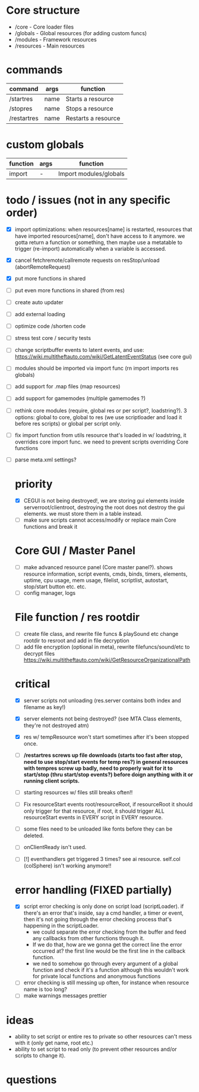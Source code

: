 # Core structure
- /core - Core loader files
- /globals - Global resources (for adding custom funcs)
- /modules - Framework resources
- /resources - Main resources

# commands
| command     | args     | function              |
|-------------|----------|-----------------------|
| /startres   | name     | Starts a resource     |
| /stopres    | name     | Stops a resource      |
| /restartres | name     | Restarts a resource   |

# custom globals
| function    | args     | function               |
|-------------|----------|------------------------|
| import      | -        | Import modules/globals |


# todo / issues (not in any specific order)
- [x] import optimizations: when resources[name] is restarted, resources that have imported resources[name], don't have access to it anymore. we gotta return a function or something, then maybe use a metatable to trigger (re-import) automatically when a variable is accessed.
- [x] cancel fetchremote/callremote requests on resStop/unload (abortRemoteRequest)
- [x] put more functions in shared
- [ ] put even more functions in shared (from res)
- [ ] create auto updater
- [ ] add external loading
- [ ] optimize code /shorten code
- [ ] stress test core / security tests
- [ ] change scriptbuffer events to latent events, and use: https://wiki.multitheftauto.com/wiki/GetLatentEventStatus (see core gui)
- [ ] modules should be imported via import func (rn import imports res globals)
- [ ] add support for .map files (map resources)
- [ ] add support for gamemodes (multiple gamemodes ?)
- [ ] rethink core modules (require, global res or per script?, loadstring?). 3 options: global to core, global to res (we use scriptloader and load it before res scripts) or global per script only.
- [ ] fix import function from utils resource that's loaded in w/ loadstring, it overrides core import func. we need to prevent scripts overriding Core functions
- [ ] parse meta.xml settings?

  # priority
  - [x] CEGUI is not being destroyed!, we are storing gui elements inside serverroot/clientroot, destroying the root does not destroy the gui elements. we must store them in a table instead.
  - [ ] make sure scripts cannot access/modify or replace main Core functions and break it

  # Core GUI / Master Panel
  - [ ] make advanced resource panel (Core master panel?). shows resource information, script events, cmds, binds, timers, elements,
uptime, cpu usage, mem usage, filelist, scriptlist, autostart, stop/start button etc. etc.
  - [ ] config manager, logs

  # File function / res rootdir
  - [ ] create file class, and rewrite file funcs & playSound etc change rootdir to resroot and add in file decryption
  - [ ] add file encryption (optional in meta), rewrite filefuncs/sound/etc to decrypt files
  https://wiki.multitheftauto.com/wiki/GetResourceOrganizationalPath

  # critical
  - [x] server scripts not unloading (res.server contains both index and filename as key!)
  - [x] server elements not being destroyed? (see MTA Class elements, they're not destroyed atm)
  - [x] res w/ tempResource won't start sometimes after it's been stopped once.
  - [ ] **/restartres screws up file downloads (starts too fast after stop, need to use stop/start events for temp res?) in general resources with tempres screw up badly, need to properly wait for it to start/stop (thru start/stop events?) before doign anything with it or running client scripts.**
  - [ ] starting resources w/ files still breaks often!!
  - [ ] Fix resourceStart events root/resourceRoot, if resourceRoot it should only trigger for that resource, if root, it should trigger ALL resourceStart events in EVERY script in EVERY resource.
  - [ ] some files need to be unloaded like fonts before they can be deleted.
  - [ ] onClientReady isn't used.
  - [ ] [!] eventhandlers get triggered 3 times? see ai resource. self.col (colSphere) isn't working anymore!!
  

  # error handling (FIXED partially)
  - [x] script error checking is only done on script load (scriptLoader). if there's an error that's inside, say a cmd handler, a timer or event, then it's not going through the error checking process that's happening in the scriptLoader.
    - we could separate the error checking from the buffer and feed any callbacks from other functions through it.
    - If we do that, how are we gonna get the correct line the error occurred at? the first line would be the first line in the callback function.
    - we ned to somehow go through every argument of a global function and check if it's a function although this wouldn't work for private local functions and anonymous functions
  - [ ] error checking is still messing up often, for instance when resource name is too long?
  - [ ] make warnings messages prettier

# ideas
- ability to set script or entire res to private so other resources can't mess with it (only get name, root etc.)
- ability to set script to read only (to prevent other resources and/or scripts to change it).

# questions

